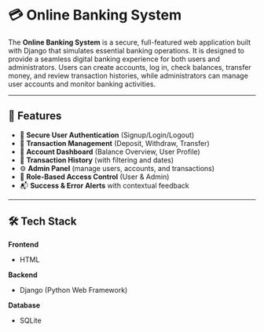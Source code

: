 # 💳 Online Banking System

The **Online Banking System** is a secure, full-featured web application built with Django that simulates essential banking operations. It is designed to provide a seamless digital banking experience for both users and administrators. Users can create accounts, log in, check balances, transfer money, and review transaction histories, while administrators can manage user accounts and monitor banking activities.

---

## 🚀 Features

- 🔐 **Secure User Authentication** (Signup/Login/Logout)
- 🧾 **Transaction Management** (Deposit, Withdraw, Transfer)
- 🏦 **Account Dashboard** (Balance Overview, User Profile)
- 📜 **Transaction History** (with filtering and dates)
- ⚙️ **Admin Panel** (manage users, accounts, and transactions)
- 💼 **Role-Based Access Control** (User & Admin)
- 📬 **Success & Error Alerts** with contextual feedback

---

## 🛠️ Tech Stack

**Frontend**  
- HTML

**Backend**  
- Django (Python Web Framework)

**Database**  
- SQLite
